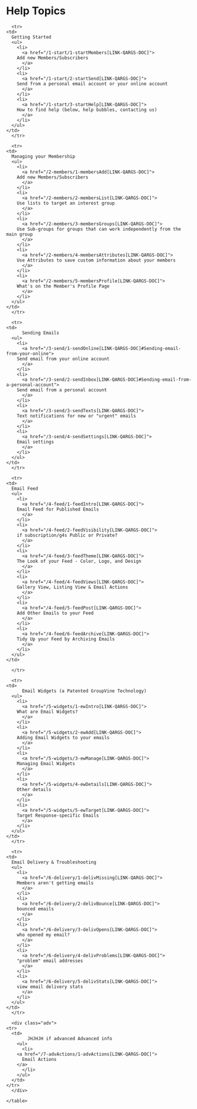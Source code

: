 # Help Topics

<div id="gv-service-help-topics">

  <div class="tocTable">
    <table style="width:100%">

      <tr>
	<td>
	  Getting Started
	  <ul>
	    <li>
	      <a href="/1-start/1-startMembers[LINK-QARGS-DOC]">
		Add new Members/Subscribers
	      </a>
	    </li>
	    <li>
	      <a href="/1-start/2-startSend[LINK-QARGS-DOC]">
		Send from a personal email account or your online account
	      </a>
	    </li>
	    <li>
	      <a href="/1-start/3-startHelp[LINK-QARGS-DOC]">
		How to find help (below, help bubbles, contacting us)
	      </a>
	    </li>
	  </ul>
	</td>
      </tr>

      <tr>
	<td>
	  Managing your Membership
	  <ul>
	    <li>
	      <a href="/2-members/1-membersAdd[LINK-QARGS-DOC]">
		Add new Members/Subscribers
	      </a>
	    </li>
	    <li>
	      <a href="/2-members/2-membersList[LINK-QARGS-DOC]">
		Use lists to target an interest group
	      </a>
	    </li>
	    <li>
	      <a href="/2-members/3-membersGroups[LINK-QARGS-DOC]">
		Use Sub-groups for groups that can work independently from the main group
	      </a>
	    </li>
	    <li>
	      <a href="/2-members/4-membersAttributes[LINK-QARGS-DOC]">
		Use Attributes to save custom information about your members
	      </a>
	    </li>
	    <li>
	      <a href="/2-members/5-membersProfile[LINK-QARGS-DOC]">
		What's on the Member's Profile Page
	      </a>
	    </li>
	  </ul>
	</td>
      </tr>

      <tr>
	<td>
          Sending Emails
	  <ul>
	    <li>
	      <a href="/3-send/1-sendOnline[LINK-QARGS-DOC]#Sending-email-from-your-online">
		Send email from your online account
	      </a>
	    </li>
	    <li>
	      <a href="/3-send/2-sendInbox[LINK-QARGS-DOC]#Sending-email-from-a-personal-account">
		Send email from a personal account
	      </a>
	    </li>
	    <li>
	      <a href="/3-send/3-sendTexts[LINK-QARGS-DOC]">
		Text notifications for new or "urgent" emails
	      </a>
	    </li>
	    <li>
	      <a href="/3-send/4-sendSettings[LINK-QARGS-DOC]">
		Email settings
	      </a>
	    </li>
	  </ul>
	</td>
      </tr>

      <tr>
	<td>
	  Email Feed
	  <ul>
	    <li>
	      <a href="/4-feed/1-feedIntro[LINK-QARGS-DOC]">
		Email Feed for Published Emails
	      </a>
	    </li>
	    <li>
	      <a href="/4-feed/2-feedVisibility[LINK-QARGS-DOC]">
		if subscription/g4s Public or Private?
	      </a>
	    </li>
	    <li>
	      <a href="/4-feed/3-feedTheme[LINK-QARGS-DOC]">
		The Look of your Feed - Color, Logo, and Design
	      </a>
	    </li>
	    <li>
	      <a href="/4-feed/4-feedViews[LINK-QARGS-DOC]">
		Gallery View, Listing View & Email Actions
	      </a>
	    </li>
	    <li>
	      <a href="/4-feed/5-feedPost[LINK-QARGS-DOC]">
		Add Other Emails to your Feed
	      </a>
	    </li>
	    <li>
	      <a href="/4-feed/6-feedArchive[LINK-QARGS-DOC]">
		Tidy Up your Feed by Archiving Emails
	      </a>
	    </li>
	  </ul>
	</td>
	
      </tr>

      <tr>
	<td>
          Email Widgets (a Patented GroupVine Technology)
	  <ul>
	    <li>
	      <a href="/5-widgets/1-ewIntro[LINK-QARGS-DOC]">
		What are Email Widgets?
	      </a>
	    </li>
	    <li>
	      <a href="/5-widgets/2-ewAdd[LINK-QARGS-DOC]">
		Adding Email Widgets to your emails
	      </a>
	    </li>
	    <li>
	      <a href="/5-widgets/3-ewManage[LINK-QARGS-DOC]">
		Managing Email Widgets
	      </a>
	    </li>
	    <li>
	      <a href="/5-widgets/4-ewDetails[LINK-QARGS-DOC]">
		Other details
	      </a>
	    </li>
	    <li>
	      <a href="/5-widgets/5-ewTarget[LINK-QARGS-DOC]">
		Target Response-specific Emails
	      </a>
	    </li>
	  </ul>
	</td>
      </tr>

      <tr>
	<td>
	  Email Delivery & Troubleshooting
	  <ul>
	    <li>
	      <a href="/6-delivery/1-delivMissing[LINK-QARGS-DOC]">
		Members aren't getting emails
	      </a>
	    </li>
	    <li>
	      <a href="/6-delivery/2-delivBounce[LINK-QARGS-DOC]">
		bounced emails
	      </a>
	    </li>
	    <li>
	      <a href="/6-delivery/3-delivOpens[LINK-QARGS-DOC]">
		who opened my email?
	      </a>
	    </li>
	    <li>
	      <a href="/6-delivery/4-delivProblems[LINK-QARGS-DOC]">
		"problem" email addresses
	      </a>
	    </li>
	    <li>
	      <a href="/6-delivery/5-delivStats[LINK-QARGS-DOC]">
		view email delivery stats
	      </a>
	    </li>
	  </ul>
	</td>
      </tr>

      <div class="adv">
	<tr>
	  <td>
            JHJHJH if advanced Advanced info
	    <ul>
	      <li>
		<a href="/7-advActions/1-advActions[LINK-QARGS-DOC]">
		  Email Actions
		</a>
	      </li>
	    </ul>
	  </td>
	</tr>
      </div>

    </table>
  </div>
</div>
